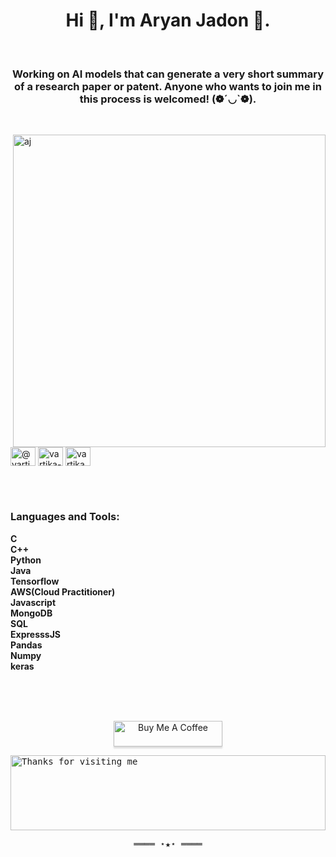 <h1 align="center">Hi 👋, I'm Aryan Jadon 👦.</h1>

<br>

<h3 align="center">Working on AI models that can generate a very short summary of a research paper or patent. Anyone who wants to join me in this process is welcomed! (❁´◡`❁).</h3>

  
 </p></h2>

<br>

<a href="#" ><img align="right" height="auto" src="https://33.media.tumblr.com/9071dbfc51256c4955f0d2c95ba4c0a9/tumblr_nkc0rdZE0p1rpco88o1_500.gif" alt="aj" height="100%" width="500px" /></a>

<br>

<p align="left">
<a href="https://twitter.com/@AryanSi18261284" target="blank"><img align="center" src="https://raw.githubusercontent.com/rahuldkjain/github-profile-readme-generator/master/src/images/icons/Social/twitter.svg" alt="@vartika05" height="30" width="40" /></a>
<a href="https://www.linkedin.com/in/aryan-j-4971ab1b7/" target="blank"><img align="center" src="https://raw.githubusercontent.com/rahuldkjain/github-profile-readme-generator/master/src/images/icons/Social/linked-in-alt.svg" alt="vartika-yaduvanshi-162b40198" height="30" width="40" /></a>
<a href="https://www.instagram.com/xplicitly_stellarized/" target="blank"><img align="center" src="https://raw.githubusercontent.com/rahuldkjain/github-profile-readme-generator/master/src/images/icons/Social/instagram.svg" alt="vartika_511" height="30" width="40" /></a>
</p>
<br>

<br>

<h3 align="left">Languages and Tools:</h3>
<p align="left"> 
<b>C <br>C++ <br>Python  <br>Java  <br>Tensorflow  <br>AWS(Cloud Practitioner) <br>Javascript <br>MongoDB  <br>SQL  <br>ExpresssJS  <br>Pandas  <br>Numpy <br>keras</b></p>
 <br> <br>
  
<p align="center">
  <br>
  <a href="https://www.buymeacoffee.com/aryanjadon" target="_blank"><img src="https://www.buymeacoffee.com/assets/img/custom_images/orange_img.png" alt="Buy Me A Coffee" style="height: 41px !important;width: 174px !important;box-shadow: 0px 3px 2px 0px rgba(190, 190, 190, 0.5) !important;-webkit-box-shadow: 0px 3px 2px 0px rgba(190, 190, 190, 0.5) !important;" ></a>
</p>

<samp>
 <img height="120" alt="Thanks for visiting me" width="100%" src="https://raw.githubusercontent.com/BrunnerLivio/brunnerlivio/master/images/marquee.svg" />
    <p align="center">
      ════ ⋆★⋆ ════</p>
        <br>
</samp>
